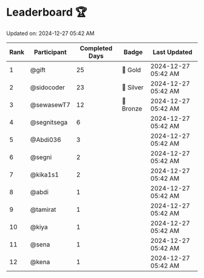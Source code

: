 # Leaderboard 🏆

Updated on: 2024-12-27 05:42 AM

| Rank | Participant       | Completed Days | Badge      | Last Updated         |
|------|-------------------|----------------|------------|----------------------|
| 1    | @gift             | 25             | 🏅 Gold     | 2024-12-27 05:42 AM |
| 2    | @sidocoder        | 23             | 🥈 Silver   | 2024-12-27 05:42 AM |
| 3    | @sewasewT7        | 12             | 🥉 Bronze   | 2024-12-27 05:42 AM |
| 4    | @segnitsega       | 6              |            | 2024-12-27 05:42 AM |
| 5    | @Abdi036          | 3              |            | 2024-12-27 05:42 AM |
| 6    | @segni            | 2              |            | 2024-12-27 05:42 AM |
| 7    | @kika1s1          | 2              |            | 2024-12-27 05:42 AM |
| 8    | @abdi             | 1              |            | 2024-12-27 05:42 AM |
| 9    | @tamirat          | 1              |            | 2024-12-27 05:42 AM |
| 10   | @kiya             | 1              |            | 2024-12-27 05:42 AM |
| 11   | @sena             | 1              |            | 2024-12-27 05:42 AM |
| 12   | @kena             | 1              |            | 2024-12-27 05:42 AM |

